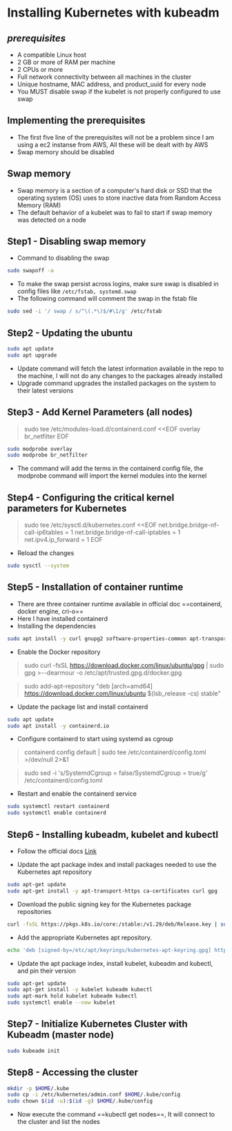 # Installing Kubernetes with kubeadm
## _prerequisites_


- A compatible Linux host
- 2 GB or more of RAM per machine
- 2 CPUs or more
- Full network connectivity between all machines in the cluster
- Unique hostname, MAC address, and product_uuid for every node
- You MUST disable swap if the kubelet is not properly configured to use swap

## Implementing the prerequisites

- The first five line of the prerequisites will not be a problem since I am using a ec2 instanse from AWS, All these will be dealt with by AWS
- Swap memory should be disabled

## Swap memory

- Swap memory is a section of a computer's hard disk or SSD that the operating system (OS) uses to store inactive data from Random Access Memory (RAM)
- The default behavior of a kubelet was to fail to start if swap memory was detected on a node


## Step1 - Disabling swap memory

- Command to disabling the swap
```sh
sudo swapoff -a
```
- To make the swap persist across logins, make sure swap is disabled in config files like `/etc/fstab, systemd.swap`
- The following command will comment the swap in the fstab file
```sh
sudo sed -i '/ swap / s/^\(.*\)$/#\1/g' /etc/fstab
```
## Step2 - Updating the ubuntu
```sh
sudo apt update
sudo apt upgrade
```

- Update command will fetch the latest information available in the repo to the machine, I will not do any changes to the packages already installed
- Upgrade command upgrades the installed packages on the system to their latest versions



## Step3 - Add Kernel Parameters (all nodes)


> sudo tee /etc/modules-load.d/containerd.conf <<EOF
> overlay
> br_netfilter
> EOF

```sh
sudo modprobe overlay
sudo modprobe br_netfilter
```
- The command will add the terms in the containerd config file, the modprobe command will import the kernel modules into the kernel

## Step4 - Configuring the critical kernel parameters for Kubernetes


> sudo tee /etc/sysctl.d/kubernetes.conf <<EOF
> net.bridge.bridge-nf-call-ip6tables = 1
> net.bridge.bridge-nf-call-iptables = 1
> net.ipv4.ip_forward = 1
> EOF

- Reload the changes
```sh
sudo sysctl --system
```

## Step5 - Installation of container runtime

- There are three container runtime available in official doc ==containerd, docker engine, cri-o==
- Here I have installed containerd
- Installing the dependencies
```sh
sudo apt install -y curl gnupg2 software-properties-common apt-transport-https ca-certificates
```
- Enable the Docker repository

> sudo curl -fsSL https://download.docker.com/linux/ubuntu/gpg | sudo gpg  >--dearmour -o /etc/apt/trusted.gpg.d/docker.gpg
>


> sudo add-apt-repository "deb [arch=amd64] https://download.docker.com/linux/ubuntu $(lsb_release -cs) stable"

- Update the package list and install containerd
```sh
sudo apt update
sudo apt install -y containerd.io
```
- Configure containerd to start using systemd as cgroup

> containerd config default | sudo tee /etc/containerd/config.toml  >/dev/null 2>&1

> sudo sed -i 's/SystemdCgroup \= false/SystemdCgroup \= true/g' /etc/containerd/config.toml

- Restart and enable the containerd service
```sh
sudo systemctl restart containerd
sudo systemctl enable containerd
```


## Step6 - Installing kubeadm, kubelet and kubectl

- Follow the official docs [Link](https://kubernetes.io/docs/setup/production-environment/tools/kubeadm/install-kubeadm/)

- Update the apt package index and install packages needed to use the Kubernetes apt repository
```sh
sudo apt-get update
sudo apt-get install -y apt-transport-https ca-certificates curl gpg
```
- Download the public signing key for the Kubernetes package repositories
```sh
curl -fsSL https://pkgs.k8s.io/core:/stable:/v1.29/deb/Release.key | sudo gpg --dearmor -o /etc/apt/keyrings/kubernetes-apt-keyring.gpg
```

- Add the appropriate Kubernetes apt repository.
```sh
echo 'deb [signed-by=/etc/apt/keyrings/kubernetes-apt-keyring.gpg] https://pkgs.k8s.io/core:/stable:/v1.29/deb/ /' | sudo tee /etc/apt/sources.list.d/kubernetes.list
```

- Update the apt package index, install kubelet, kubeadm and kubectl, and pin their version

```sh
sudo apt-get update
sudo apt-get install -y kubelet kubeadm kubectl
sudo apt-mark hold kubelet kubeadm kubectl
sudo systemctl enable --now kubelet
```

## Step7 - Initialize Kubernetes Cluster with Kubeadm (master node)

```sh
sudo kubeadm init
```

## Step8 - Accessing the cluster
```sh
mkdir -p $HOME/.kube
sudo cp -i /etc/kubernetes/admin.conf $HOME/.kube/config
sudo chown $(id -u):$(id -g) $HOME/.kube/config
```
- Now execute the command ==kubectl get nodes==, It will connect to the cluster and list the nodes



